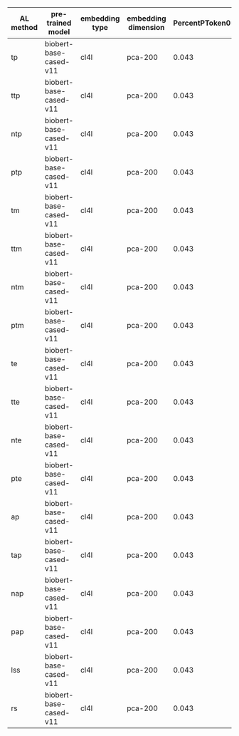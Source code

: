 | AL method   | pre-trained model      | embedding type   | embedding dimension   |   PercentPToken0 |   PercentPToken1 |   PercentPToken2 |   PercentPToken3 |   PercentPToken4 |   PercentPToken5 |   PercentPToken6 |   PercentPToken7 |   PercentPToken8 |   PercentPToken9 |   PercentPToken10 |   PercentPToken11 |   PercentPToken12 |
|-------------|------------------------|------------------|-----------------------|------------------|------------------|------------------|------------------|------------------|------------------|------------------|------------------|------------------|------------------|-------------------|-------------------|-------------------|
| tp          | biobert-base-cased-v11 | cl4l             | pca-200               |            0.043 |            0.072 |            0.104 |            0.053 |            0.058 |            0.088 |            0.096 |            0.084 |            0.081 |            0.085 |             0.06  |             0.023 |             0.006 |
| ttp         | biobert-base-cased-v11 | cl4l             | pca-200               |            0.043 |            0.065 |            0.111 |            0.078 |            0.137 |            0.09  |            0.115 |            0.101 |            0.11  |            0.082 |             0.05  |             0.019 |             0.005 |
| ntp         | biobert-base-cased-v11 | cl4l             | pca-200               |            0.043 |            0.14  |            0.093 |            0.065 |            0.12  |            0.099 |            0.118 |            0.101 |            0.116 |            0.095 |             0.058 |             0.023 |             0.006 |
| ptp         | biobert-base-cased-v11 | cl4l             | pca-200               |            0.043 |            0.081 |            0.075 |            0.127 |            0.103 |            0.094 |            0.099 |            0.094 |            0.096 |            0.094 |             0.06  |             0.022 |             0.005 |
| tm          | biobert-base-cased-v11 | cl4l             | pca-200               |            0.043 |            0.051 |            0.066 |            0.1   |            0.078 |            0.079 |            0.079 |            0.092 |            0.085 |            0.084 |             0.06  |             0.022 |             0.006 |
| ttm         | biobert-base-cased-v11 | cl4l             | pca-200               |            0.043 |            0.065 |            0.101 |            0.079 |            0.119 |            0.098 |            0.104 |            0.109 |            0.109 |            0.084 |             0.05  |             0.019 |             0.005 |
| ntm         | biobert-base-cased-v11 | cl4l             | pca-200               |            0.043 |            0.146 |            0.087 |            0.069 |            0.115 |            0.073 |            0.132 |            0.091 |            0.113 |            0.095 |             0.059 |             0.022 |             0.006 |
| ptm         | biobert-base-cased-v11 | cl4l             | pca-200               |            0.043 |            0.096 |            0.085 |            0.075 |            0.099 |            0.081 |            0.073 |            0.089 |            0.092 |            0.081 |             0.065 |             0.027 |             0.007 |
| te          | biobert-base-cased-v11 | cl4l             | pca-200               |            0.043 |            0.067 |            0.058 |            0.075 |            0.087 |            0.088 |            0.079 |            0.09  |            0.086 |            0.082 |             0.062 |             0.022 |             0.006 |
| tte         | biobert-base-cased-v11 | cl4l             | pca-200               |            0.043 |            0.067 |            0.09  |            0.097 |            0.105 |            0.122 |            0.079 |            0.102 |            0.11  |            0.09  |             0.047 |             0.019 |             0.006 |
| nte         | biobert-base-cased-v11 | cl4l             | pca-200               |            0.043 |            0.114 |            0.058 |            0.081 |            0.115 |            0.156 |            0.052 |            0.102 |            0.12  |            0.102 |             0.06  |             0.022 |             0.006 |
| pte         | biobert-base-cased-v11 | cl4l             | pca-200               |            0.043 |            0.062 |            0.06  |            0.137 |            0.089 |            0.078 |            0.116 |            0.103 |            0.1   |            0.096 |             0.055 |             0.022 |             0.005 |
| ap          | biobert-base-cased-v11 | cl4l             | pca-200               |            0.043 |            0.047 |            0.078 |            0.093 |            0.081 |            0.075 |            0.075 |            0.103 |            0.084 |            0.082 |             0.06  |             0.022 |             0.006 |
| tap         | biobert-base-cased-v11 | cl4l             | pca-200               |            0.043 |            0.067 |            0.098 |            0.098 |            0.131 |            0.104 |            0.086 |            0.106 |            0.107 |            0.084 |             0.051 |             0.02  |             0.005 |
| nap         | biobert-base-cased-v11 | cl4l             | pca-200               |            0.043 |            0.104 |            0.037 |            0.11  |            0.096 |            0.11  |            0.117 |            0.087 |            0.109 |            0.099 |             0.058 |             0.023 |             0.006 |
| pap         | biobert-base-cased-v11 | cl4l             | pca-200               |            0.043 |            0.103 |            0.037 |            0.144 |            0.098 |            0.116 |            0.08  |            0.102 |            0.107 |            0.094 |             0.054 |             0.023 |             0.004 |
| lss         | biobert-base-cased-v11 | cl4l             | pca-200               |            0.043 |            0     |            0.117 |            0.041 |            0.013 |            0.07  |            0.068 |            0.036 |            0.038 |            0.038 |             0.037 |             0.04  |             0.04  |
| rs          | biobert-base-cased-v11 | cl4l             | pca-200               |            0.043 |            0.046 |            0.031 |            0.041 |            0.041 |            0.037 |            0.041 |            0.039 |            0.04  |            0.04  |             0.04  |             0.04  |             0.039 |